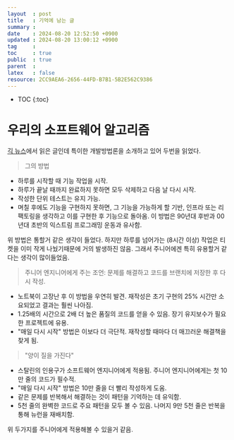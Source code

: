 ```yaml
---
layout  : post
title   : 기억에 남는 글
summary : 
date    : 2024-08-20 12:52:50 +0900
updated : 2024-08-20 13:00:12 +0900
tag     : 
toc     : true
public  : true
parent  : 
latex   : false
resource: 2CC9AEA6-2656-44FD-B7B1-5B2E562C9386
---
```

* TOC
{:toc}

# 우리의 소프트웨어 알고리즘
[긱 뉴스](https://news.hada.io/topic?id=16383&utm_source=slack&utm_medium=bot&utm_campaign=T03LB35LVEW)에서 읽은 글인데 특이한 개발방법론을 소개하고 있어 두번을 읽었다. 


> 그의 방법 
- 하루를 시작할 때 기능 작업을 시작.  
- 하루가 끝날 때까지 완료하지 못하면 모두 삭제하고 다음 날 다시 시작.  
- 작성한 단위 테스트는 유지 가능.  
- 며칠 후에도 기능을 구현하지 못하면, 그 기능을 가능하게 할 기반, 인프라 또는 리팩토링을 생각하고 이를 구현한 후 기능으로 돌아옴.
이 방법은 90년대 후반과 00년대 초반의 익스트림 프로그래밍 운동과 유사함.

위 방법은 통할거 같은 생각이 들었다. 하지만 하루를 넘어가는 (8시간 이상) 작업은 티켓을 이미 작게 나눴기때문에 거의 발생하진 않음. 그래서 주니어에겐 특히 유용할거 같다는 생각이 많이들었음.

> 주니어 엔지니어에게 주는 조언: 문제를 해결하고 코드를 브랜치에 저장한 후 다시 작성.
- 노트북이 고장난 후 이 방법을 우연히 발견. 재작성은 초기 구현의 25% 시간만 소요되었고 결과는 훨씬 나아짐.
- 1.25배의 시간으로 2배 더 높은 품질의 코드를 얻을 수 있음. 장기 유지보수가 필요한 프로젝트에 유용.
- "매일 다시 시작" 방법은 이보다 더 극단적. 재작성할 때마다 더 매끄러운 해결책을 찾게 됨.

> "양이 질을 가진다"
- 스탈린의 인용구가 소프트웨어 엔지니어에게 적용됨. 주니어 엔지니어에게는 첫 10만 줄의 코드가 필수적.
- "매일 다시 시작" 방법은 10만 줄을 더 빨리 작성하게 도움.
- 같은 문제를 반복해서 해결하는 것이 패턴을 기억하는 데 유익함.
- 5천 줄의 완벽한 코드로 주요 패턴을 모두 볼 수 있음. 나머지 9만 5천 줄은 반복을 통해 뉴런을 재배치함.

위 두가지를 주니어에게 적용해볼 수 있을거 같음. 
